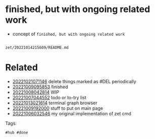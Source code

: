 # finished, but with ongoing related work

- concept of `finished, but with ongoing related work`

```
```

` zet/20221014215609/README.md `

# Related

- [20221021071146](/zet/20221021071146/README.md) delete things marked as #DEL periodically
- [20221009095853](/zet/20221009095853/README.md) finished
- [20221008042814](/zet/20221008042814/README.md) WIP
- [20221007044552](/zet/20221007044552/README.md) todo or to-try list
- [20221013021614](/zet/20221013021614/README.md) terminal graph browser
- [20221009192000](/zet/20221009192000/README.md) stuff to put on main page
- [20221006032546](/zet/20221006032546/README.md) my original implementation of zet cmd

Tags:

    #hub #done
